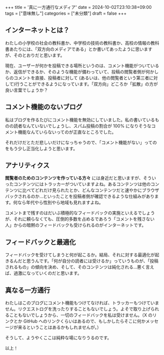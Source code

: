 +++
title = '真に一方通行なメディア'
date = 2024-10-02T23:10:38+09:00
tags = ["意味無し"]
categories = ["未分類"]
draft = false
+++

## インターネットとは？

わたしの小学校の社会の教科書か、中学校の技術の教科書か、高校の情報の教科書あたりには、「双方向のメディアである」とか書いてあったように思いますが、そのとおりだと思います。

現在、ユーザーが何かを投稿できる場所というのは、コメント機能がついているか、返信ができるか、そのような機能が備わっていて、投稿の閲覧者側が何かしらのコメントを直接、投稿者に対して (あるいは、他の閲覧者という第三者に対して)行うことができるようになっています。「双方向」どころか「拡散」の方が良い言葉でしょうか？

## コメント機能のないブログ

私はブログを作るたびにコメント機能を無効にしていました。私の書いているものの読者なんていないでしょうし、スパム投稿の割合が 100% になりそうなコメント機能なんていらないってのが正直なところでした。

それだけだとただ悲しいだけになっちゃうので、「コメント機能がない」ってのをもう少し正当化しようと思います。

## アナリティクス

**閲覧者のためのコンテンツを作っている方々** には身近だと思いますが、そういったコンテンツにはトラッカーがついていますよね。あるコンテンツは他のコンテンツに比べてどれだけ見られたとか、どんなコンテンツだと速やかにブラウザバックされるのか...といったことを投稿者側が確認できるような仕組みがあります。何なら年代やら性別やら地域も見れますよね。

コメントまで残すのはだいぶ積極的なフィードバックの実施といえるでしょうが、それに頼らなくても、圧倒的多数を占めるであろう「コメントを残さない人」からの暗黙のフィードバックも受けられるのがインターネットです。

## フィードバックと最適化

フィードバックを受けてしまうと何が起こるか。結局、それに対する最適化が起きるんだと思うんです。「何が自分の読者には受けるか」っていうものが、「投稿されるもの」の傾向を決め、そして、そのコンテンツは純化される...悪く言えば、過激になっていくのだと思います。

## 真なる一方通行

わたしはこのブログにコメント機能もつけてなければ、トラッカーもつけていません。リクエストログを洗ったりすることもないでしょう。よそで取り上げられることもないでしょうから、一切のフィードバックを私は受けません。（X のリンクとか GitHub へのリンクくらいはあるので、もしかしたらそこに何かメッセージが来るということはあるかもしれませんが。）

そうして、ようやくここは純粋な場になりうるのです。

以上！
